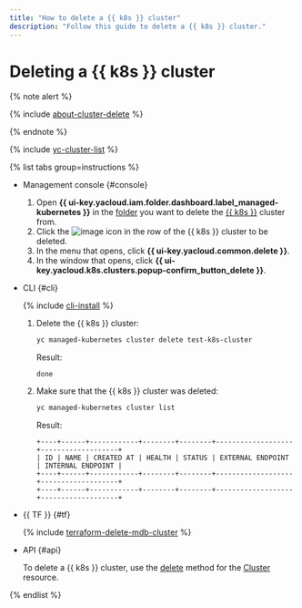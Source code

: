 ```yaml
---
title: "How to delete a {{ k8s }} cluster"
description: "Follow this guide to delete a {{ k8s }} cluster."
---
```


# Deleting a {{ k8s }} cluster

{% note alert %}

{% include [about-cluster-delete](../../../_includes/managed-kubernetes/note-k8s-cluster-delete.md) %}

{% endnote %}

{% include [yc-cluster-list](../../../_includes/managed-kubernetes/cluster-list.md) %}

{% list tabs group=instructions %}

- Management console {#console}

  1. Open **{{ ui-key.yacloud.iam.folder.dashboard.label_managed-kubernetes }}** in the [folder](../../../resource-manager/concepts/resources-hierarchy.md#folder) you want to delete the [{{ k8s }}](../../concepts/index.md#kubernetes-cluster) cluster from.
  1. Click the ![image](../../../_assets/console-icons/ellipsis.svg) icon in the row of the {{ k8s }} cluster to be deleted.
  1. In the menu that opens, click **{{ ui-key.yacloud.common.delete }}**.
  1. In the window that opens, click **{{ ui-key.yacloud.k8s.clusters.popup-confirm_button_delete }}**.

- CLI {#cli}

  {% include [cli-install](../../../_includes/cli-install.md) %}

  1. Delete the {{ k8s }} cluster:

     ```bash
     yc managed-kubernetes cluster delete test-k8s-cluster
     ```

     Result:

     ```text
     done
     ```

  1. Make sure that the {{ k8s }} cluster was deleted:

     ```bash
     yc managed-kubernetes cluster list
     ```

     Result:

     ```text
     +----+------+------------+--------+--------+-------------------+-------------------+
     | ID | NAME | CREATED AT | HEALTH | STATUS | EXTERNAL ENDPOINT | INTERNAL ENDPOINT |
     +----+------+------------+--------+--------+-------------------+-------------------+
     +----+------+------------+--------+--------+-------------------+-------------------+
     ```

- {{ TF }} {#tf}

  {% include [terraform-delete-mdb-cluster](../../../_includes/mdb/terraform-delete-mdb-cluster.md) %}

- API {#api}

  To delete a {{ k8s }} cluster, use the [delete](../../api-ref/Cluster/delete.md) method for the [Cluster](../../api-ref/Cluster/) resource.

{% endlist %}